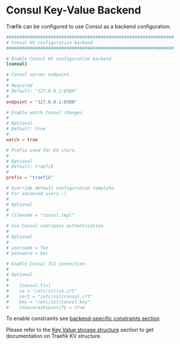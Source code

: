 # Consul Key-Value Backend

Træfik can be configured to use Consul as a backend configuration.

```toml
################################################################
# Consul KV configuration backend
################################################################

# Enable Consul KV configuration backend.
[consul]

# Consul server endpoint.
#
# Required
# Default: "127.0.0.1:8500"
#
endpoint = "127.0.0.1:8500"

# Enable watch Consul changes.
#
# Optional
# Default: true
#
watch = true

# Prefix used for KV store.
#
# Optional
# Default: traefik
#
prefix = "traefik"

# Override default configuration template.
# For advanced users :)
#
# Optional
#
# filename = "consul.tmpl"

# Use Consul user/pass authentication.
#
# Optional
#
# username = foo
# password = bar

# Enable Consul TLS connection.
#
# Optional
#
#    [consul.tls]
#    ca = "/etc/ssl/ca.crt"
#    cert = "/etc/ssl/consul.crt"
#    key = "/etc/ssl/consul.key"
#    insecureskipverify = true
```

To enable constraints see [backend-specific constraints section](/configuration/commons/#backend-specific).

Please refer to the [Key Value storage structure](/user-guide/kv-config/#key-value-storage-structure) section to get documentation on Traefik KV structure.
